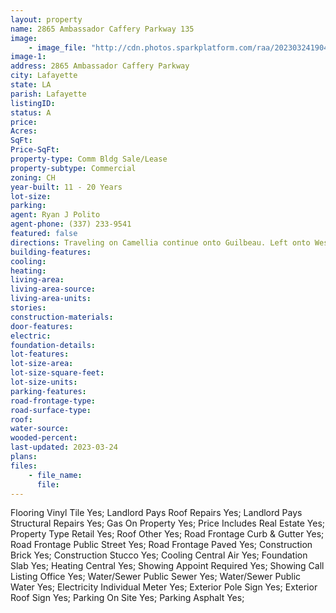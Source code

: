 ```yaml
---
layout: property
name: 2865 Ambassador Caffery Parkway 135
image:
    - image_file: "http://cdn.photos.sparkplatform.com/raa/20230324190415975796000000.jpg"
image-1:
address: 2865 Ambassador Caffery Parkway
city: Lafayette
state: LA
parish: Lafayette
listingID: 
status: A
price: 
Acres: 
SqFt: 
Price-SqFt: 
property-type: Comm Bldg Sale/Lease
property-subtype: Commercial
zoning: CH
year-built: 11 - 20 Years
lot-size: 
parking: 
agent: Ryan J Polito
agent-phone: (337) 233-9541
featured: false
directions: Traveling on Camellia continue onto Guilbeau. Left onto West Congress Ambassador Plaza will be on your right. Located on the corner of W Congress and Ambassador Caffery
building-features: 
cooling: 
heating: 
living-area: 
living-area-source: 
living-area-units: 
stories: 
construction-materials: 
door-features: 
electric: 
foundation-details: 
lot-features: 
lot-size-area: 
lot-size-square-feet: 
lot-size-units: 
parking-features: 
road-frontage-type: 
road-surface-type: 
roof: 
water-source: 
wooded-percent: 
last-updated: 2023-03-24
plans: 
files:
    - file_name:
      file:
---
```

Flooring	Vinyl Tile	Yes;
Landlord Pays	Roof Repairs	Yes;
Landlord Pays	Structural Repairs	Yes;
Gas	On Property	Yes;
Price Includes	Real Estate	Yes;
Property Type	Retail	Yes;
Roof	Other	Yes;
Road Frontage	Curb & Gutter	Yes;
Road Frontage	Public Street	Yes;
Road Frontage	Paved	Yes;
Construction	Brick	Yes;
Construction	Stucco	Yes;
Cooling	Central Air	Yes;
Foundation	Slab	Yes;
Heating	Central	Yes;
Showing	Appoint Required	Yes;
Showing	Call Listing Office	Yes;
Water/Sewer	Public Sewer	Yes;
Water/Sewer	Public Water	Yes;
Electricity	Individual Meter	Yes;
Exterior	Pole Sign	Yes;
Exterior	Roof Sign	Yes;
Parking	On Site	Yes;
Parking	Asphalt	Yes;

